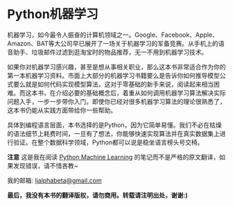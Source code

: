 # Python机器学习

机器学习，如今最令人振奋的计算机领域之一。Google、Facebook、Apple、Amazon、BAT等大公司早已展开了一场关于机器学习的军备竞赛。从手机上的语音助手、垃圾邮件过滤到逛淘宝时的物品推荐，无一不用到机器学习技术。

如果你对机器学习感兴趣，甚至是想从事相关职业，那么这本书非常适合作为你的第一本机器学习资料。市面上大部分的机器学习书籍要么是告诉你如何推导模型公式要么就是如何代码实现模型算法，这对于零基础的新手来说，阅读起来相当困难。而这本书，在介绍必要的基础概念后，着重从如何调用机器学习算法解决实际问题入手，一步一步带你入门。即使你已经对很多机器学习算法的理论很熟悉了，这本书仍能从实践方面带给你一些帮助。

具体到编程语言层面，本书选择的是Python，因为它简单易懂。我们不必在枯燥的语法细节上耗费时间，一旦有了想法，你能够快速实现算法并在真实数据集上进行验证。在整个数据科学领域，Python都可以说是稳坐语言榜头号交椅。

**注意** 这是我在阅读 [Python Machine Learning](https://www.amazon.com/Python-Machine-Learning-Sebastian-Raschka/dp/1783555130) 的笔记而不是严格的原文翻译，如果发现错误，请不惜吝教~

我的邮箱: ljalphabeta@gmail.com

**最后，我没有本书的翻译版权，请勿商用。转载请注明出处，谢谢:\)**



